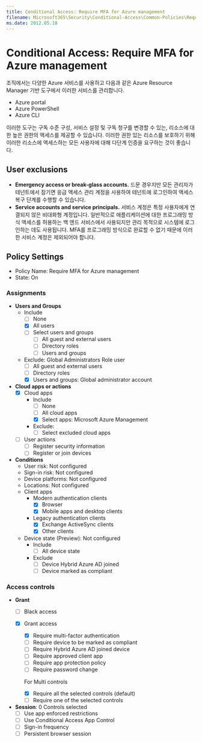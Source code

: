 ```yaml
---
title: Conditional Access: Require MFA for Azure management
filename: Microsoft365\Security\Conditional-Access\Common-Policies\Require-MFA-for-Azure-Management.md
ms.date: 2012.05.18
---
```


# Conditional Access: Require MFA for Azure management

조직에서는 다양한 Azure 서비스를 사용하고 다음과 같은 Azure Resource Manager 기반 도구에서 이러한 서비스를 관리합니다.

- Azure portal
- Azure PowerShell
- Azure CLI

이러한 도구는 구독 수준 구성, 서비스 설정 및 구독 청구를 변경할 수 있는, 리소스에 대한 높은 권한의 액세스를 제공할 수 있습니다. 이러한 권한 있는 리소스를 보호하기 위해 이러한 리소스에 액세스하는 모든 사용자에 대해 다단계 인증을 요구하는 것이 좋습니다.

## User exclusions

- **Emergency access or break-glass accounts.** 드문 경우지만 모든 관리자가 테넌트에서 잠기면 응급 액세스 관리 계정을 사용하여 테넌트에 로그인하여 액세스 복구 단계를 수행할 수 있습니다.
- **Service accounts and service principals.** 서비스 계정은 특정 사용자에게 연결되지 않은 비대화형 계정입니다. 일반적으로 애플리케이션에 대한 프로그래밍 방식 액세스를 허용하는 백 엔드 서비스에서 사용되지만 관리 목적으로 시스템에 로그인하는 데도 사용됩니다. MFA를 프로그래밍 방식으로 완료할 수 없기 때문에 이러한 서비스 계정은 제외되어야 합니다. 

## Policy Settings

- Policy Name: Require MFA for Azure management
- State: On

### Assignments

- **Users and Groups**
    - Include
        - [ ] None
        - [X] All users
        - [ ] Select users and groups
            - [ ] All guest and external users
            - [ ] Directory roles
            - [ ] Users and groups
    - Exclude: Global Administrators Role user
        - [ ] All guest and external users
        - [ ] Directory roles
        - [X] Users and groups: Global administrator account

- **Cloud apps or actions**
    - [X] Cloud apps
        - Include
            - [ ] None
            - [ ] All cloud apps
            - [X] Select apps: Microsoft Azure Management
        - Exclude:
            - [ ] Select excluded cloud apps
    - [ ] User actions
        - [ ] Register security information
        - [ ] Register or join devices

- **Conditions**
    - User risk: Not configured
    - Sign-in risk: Not configured
    - Device platforms: Not configured
    - Locations: Not configured
    - Client apps
        - Modern authentication clients
            - [X] Browser
            - [X] Mobile apps and desktop clients
        - Legacy authentication clients
            - [X] Exchange ActiveSync clients
            - [X] Other clients
    - Device state (Preview): Not configured
        - Include
            - [ ] All device state
        - Exclude
            - [ ] Device Hybrid Azure AD joined
            - [ ] Device marked as compliant

### Access controls

- **Grant**
    - [ ] Black access
    - [X] Grant access
        - [X] Require multi-factor authentication
        - [ ] Require device to be marked as compliant
        - [ ] Require Hybrid Azure AD joined device
        - [ ] Require approved client app
        - [ ] Require app protection policy
        - [ ] Require password change

        For Multi controls

        - [X] Require all the selected controls (default)
        - [ ] Require one of the selected controls
- **Session**: 0 Controls selected
    - [ ] Use app enforced restrictions
    - [ ] Use Conditional Access App Control
    - [ ] Sign-in frequency
    - [ ] Persistent browser session
